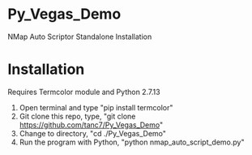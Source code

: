 # Py_Vegas_Demo
NMap Auto Scriptor Standalone Installation

# Installation
Requires Termcolor module and Python 2.7.13

1. Open terminal and type "pip install termcolor"
2. Git clone this repo, type, "git clone https://github.com/tanc7/Py_Vegas_Demo"
3. Change to directory, "cd ./Py_Vegas_Demo"
4. Run the program with Python, "python nmap_auto_script_demo.py"
